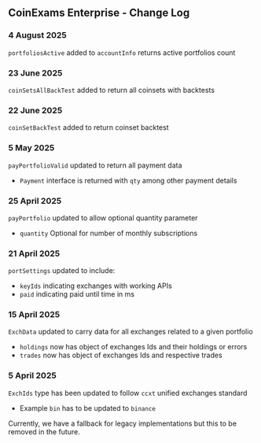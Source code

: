 
## CoinExams Enterprise - Change Log

### 4 August 2025
`portfoliosActive` added to `accountInfo` returns active portfolios count

### 23 June 2025 
`coinSetsAllBackTest` added to return all coinsets with backtests

### 22 June 2025 
`coinSetBackTest` added to return coinset backtest

### 5 May 2025 
`payPortfolioValid` updated to return all payment data

* `Payment` interface is returned with `qty` among other payment details

### 25 April 2025 
`payPortfolio` updated to allow optional quantity parameter

* `quantity` Optional for number of monthly subscriptions 

### 21 April 2025 
`portSettings` updated to include:

* `keyIds` indicating exchanges with working APIs
* `paid` indicating paid until time in ms

### 15 April 2025 
`ExchData` updated to carry data for all exchanges related to a given portfolio

* `holdings` now has object of exchanges Ids and their holdings or errors
* `trades` now has object of exchanges Ids and respective trades

### 5 April 2025
`ExchIds` type has been updated to follow `ccxt` unified exchanges standard

* Example `bin` has to be updated to `binance`

Currently, we have a fallback for legacy implementations but this to be removed in the future.